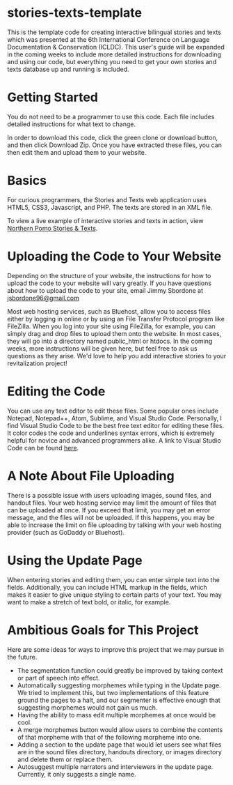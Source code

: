 # stories-texts-template

This is the template code for creating interactive bilingual stories and texts which was presented at the 6th International Conference on Language Documentation & Conservation (ICLDC). This user's guide will be expanded in the coming weeks to include more detailed instructions for downloading and using our code, but everything you need to get your own stories and texts database up and running is included. 

# Getting Started

You do not need to be a programmer to use this code. Each file includes detailed instructions for what text to change.

In order to download this code, click the green clone or download button, and then click Download Zip. Once you have extracted these files, you can then edit them and upload them to your website.

# Basics

For curious programmers, the Stories and Texts web application uses HTML5, CSS3, Javascript, and PHP. The texts are stored in an XML file.

To view a live example of interactive stories and texts in action, view [Northern Pomo Stories & Texts](http://northernpomolanguagetools.com/texts). 

# Uploading the Code to Your Website

Depending on the structure of your website, the instructions for how to upload the code to your website will vary greatly. If you have questions about how to upload the code to your site, email Jimmy Sbordone at jsbordone96@gmail.com

Most web hosting services, such as Bluehost, allow you to access files either by logging in online or by using an File Transfer Protocol program like FileZilla. When you log into your site using FileZilla, for example, you can simply drag and drop files to upload them onto the website. In most cases, they will go into a directory named public_html or htdocs. In the coming weeks, more instructions will be given here, but feel free to ask us questions as they arise. We'd love to help you add interactive stories to your revitalization project!

# Editing the Code

You can use any text editor to edit these files. Some popular ones include Notepad, Notepad++, Atom, Sublime, and Visual Studio Code. Personally, I find Visual Studio Code to be the best free text editor for editing these files. It color codes the code and underlines syntax errors, which is extremely helpful for novice and advanced programmers alike. A link to Visual Studio Code can be found [here](https://code.visualstudio.com/). 

# A Note About File Uploading
There is a possible issue with users uploading images, sound files, and handout files. Your web hosting service may limit the amount of files that can be uploaded at once. If you exceed that limit, you may get an error message, and the files will not be uploaded. If this happens, you may be able to increase the limit on file uploading by talking with your web hosting provider (such as GoDaddy or Bluehost). 

# Using the Update Page
When entering stories and editing them, you can enter simple text into the fields. Additionally, you can include HTML markup in the fields, which makes it easier to give unique styling to certain parts of your text. You may want to make a stretch of text bold, or italic, for example. 

# Ambitious Goals for This Project

Here are some ideas for ways to improve this project that we may pursue in the future.
- The segmentation function could greatly be improved by taking context or part of speech into effect.
- Automatically suggesting morphemes while typing in the Update page. We tried to implement this, but two implementations of this feature ground the pages to a halt, and our segmenter is effective enough that suggesting morphemes would not gain us much.
- Having the ability to mass edit multiple morphemes at once would be cool.
- A merge morphemes button would allow users to combine the contents of that morpheme with that of the following morpheme into one. 
- Adding a section to the update page that would let users see what files are in the sound files directory, handouts directory, or images directory and delete them or replace them.
- Autosuggest multiple narrators and interviewers in the update page. Currently, it only suggests a single name.

